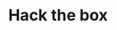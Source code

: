 ---
title: Hack the box
description: A description of this category
image:

# Badge style
style:
    background: "#8dc720"

    color: "#fff"
---